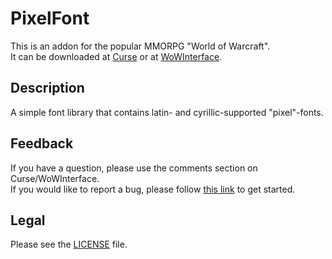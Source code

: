 # PixelFont

This is an addon for the popular MMORPG "World of Warcraft".  
It can be downloaded at [Curse](//www.curseforge.com/wow/addons/pixelfont) or at [WoWInterface](http://wowinterface.com/downloads/info00000).

## Description

A simple font library that contains latin- and cyrillic-supported "pixel"-fonts.

## Feedback

If you have a question, please use the comments section on Curse/WoWInterface.  
If you would like to report a bug, please follow [this link](//github.com/p3lim-wow/PixelFont/issues?q=) to get started.

## Legal

Please see the [LICENSE](//github.com/p3lim-wow/PixelFont/blob/master/LICENSE.txt) file.
